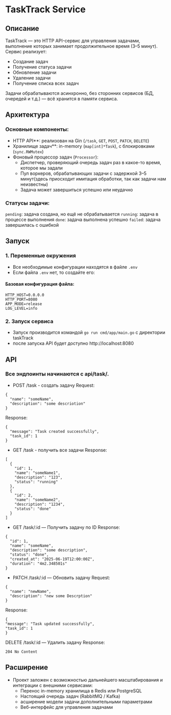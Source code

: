 # TaskTrack Service

## Описание

TaskTrack — это HTTP API-сервис для управления задачами, выполнение которых занимает продолжительное время (3–5 минут). Сервис реализует:

- Создание задач
- Получение статуса задачи
- Обновление задачи
- Удаление задачи
- Получение списка всех задач

Задачи обрабатываются асинхронно, без сторонних сервисов (БД, очередей и т.д.) — всё хранится в памяти сервиса.

## Архитектура

### Основные компоненты:

- HTTP API**: реализован на Gin (`/task`, `GET`, `POST`, `PATCH`, `DELETE`)
- Хранилище задач**: in-memory (`map[int]*Task`), с блокировками (`sync.RWMutex`)
- Фоновый процессор задач (`Processor`):
    - Диспетчер, проверяющий очередь задач раз в какое-то время, которое мы задали
    - Пул воркеров, обрабатывающих задачи с задержкой 3–5 минут(здесь приосходит имитация обработки, так как задачи нам неизвестны) 
    - Задача может завершиться успешно или неудачно

### Статусы задачи:

`pending`: задача создана, но ещё не обрабатывается
`running`: задача в процессе выполнения
`done`: задача выполнена успешно
`failed`: задача завершилась с ошибкой

## Запуск

### 1. Переменные окружения
- Все необходимые конфигурации находятся в файле `.env`
- Если файла `.env` нет, то создайте его:

#### Базовая конфигурация файла:

```env
HTTP_HOST=0.0.0.0
HTTP_PORT=8080
APP_MODE=release
LOG_LEVEL=info
```

### 2. Запуск сервиса
- Запуск производится командой  ````go run cmd/app/main.go```` с директории taskTrack
- после запуска API будет доступно http://localhost:8080 

## API
### Все эндпоинты начинаются с api/task/.
- POST /task - создать задачу
Request:
````
{
  "name": "someName",
  "description": "some descriotion"
}
````
Response:
````
{
  "message": "Task created successfully",
  "task_id": 1
}
````
- GET /task - получить все задачи
Response:
````
[
  {
    "id": 1,
    "name": "someName1",
    "description": "123",
    "status": "running"
  },
  {
    "id": 2,
    "name": "someName2",
    "description": "1234",
    "status": "done"
  }
]
````
- GET /task/:id — Получить задачу по ID
Response:
````
{
  "id": 1,
  "name": "someName",
  "description": "some description",
  "status": "done",
  "created_at": "2025-06-19T12:00:00Z",
  "duration": "4m2.348501s"
}
````
- PATCH /task/:id — Обновить задачу
Request:
````
{
  "name": "newName",
  "description": "new some Descrption"
}
````
Response:
````
{
"message": "Task updated successfully",
"task_id": 1
}
````

DELETE /task/:id — Удалить задачу
Response:
````
204 No Content
````

## Расширение
- Проект заложен с возможностью дальнейшего масштабирования и интеграции с внешними сервисами:
  - Перенос in-memory хранилища в Redis или PostgreSQL
  - Настоящий очередь задач (RabbitMQ / Kafka)
  - асширение модели задачи дополнительными параметрами
  - Веб-интерфейс для управления задачами